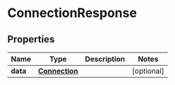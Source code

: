 # ConnectionResponse

## Properties
Name | Type | Description | Notes
------------ | ------------- | ------------- | -------------
**data** | [**Connection**](Connection.md) |  |  [optional]
